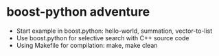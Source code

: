 # boost-python adventure
* Start example in boost.python: hello-world, summation, vector-to-list
* Use boost.python for selective search with C++ source code
* Using Makefile for compilation: make, make clean
